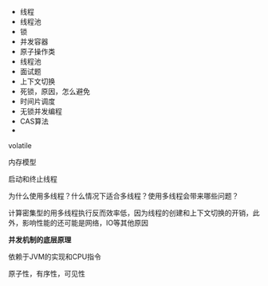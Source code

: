* 线程
* 线程池
* 锁
* 并发容器
* 原子操作类
* 线程池
* 面试题
* 上下文切换
* 死锁，原因，怎么避免
* 时间片调度
* 无锁并发编程
* CAS算法
* 

volatile

内存模型

启动和终止线程



为什么使用多线程？什么情况下适合多线程？使用多线程会带来哪些问题？

计算密集型的用多线程执行反而效率低，因为线程的创建和上下文切换的开销，此外，影响性能的还可能是网络，IO等其他原因



**并发机制的底层原理**

依赖于JVM的实现和CPU指令



原子性，有序性，可见性